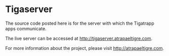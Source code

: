 Tigaserver
=================

The source code posted here is for the server with which the Tigatrapp apps communicate. 

The live server can be accessed at http://tigaserver.atrapaeltigre.com.

For more information about the project, please visit http://atrapaeltigre.com.


